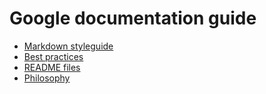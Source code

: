 # Google documentation guide

* [Markdown styleguide](style.md)
* [Best practices](best_practices.md)
* [README files](READMEs.md)
* [Philosophy](philosophy.md)
